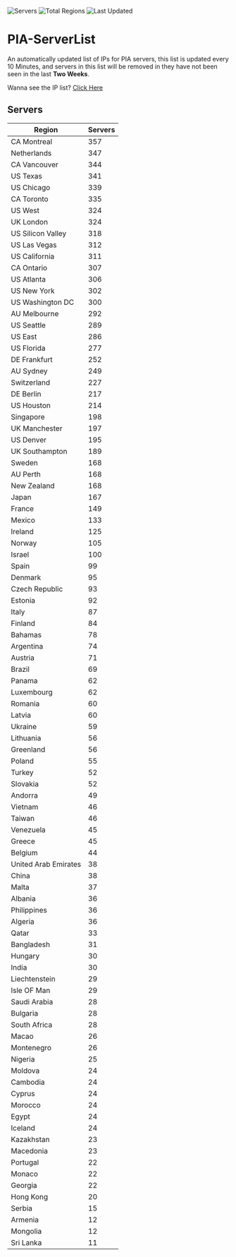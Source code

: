 ![Servers](https://img.shields.io/badge/Servers-11,813-darkgreen)
![Total Regions](https://img.shields.io/badge/Total_Regions-97-darkgreen)
![Last Updated](https://img.shields.io/badge/Last_Updated-April_29_2024_10:50_EDT-darkgreen)

# PIA-ServerList
An automatically updated list of IPs for PIA servers, this list is updated every 10 Minutes, and servers in this list will be removed in they have not been seen in the last **Two Weeks**.

Wanna see the IP list? [Click Here](./servers.json)

## Servers
| Region               | Servers |
|----------------------|---------|
| CA Montreal | 357 |
| Netherlands | 347 |
| CA Vancouver | 344 |
| US Texas | 341 |
| US Chicago | 339 |
| CA Toronto | 335 |
| US West | 324 |
| UK London | 324 |
| US Silicon Valley | 318 |
| US Las Vegas | 312 |
| US California | 311 |
| CA Ontario | 307 |
| US Atlanta | 306 |
| US New York | 302 |
| US Washington DC | 300 |
| AU Melbourne | 292 |
| US Seattle | 289 |
| US East | 286 |
| US Florida | 277 |
| DE Frankfurt | 252 |
| AU Sydney | 249 |
| Switzerland | 227 |
| DE Berlin | 217 |
| US Houston | 214 |
| Singapore | 198 |
| UK Manchester | 197 |
| US Denver | 195 |
| UK Southampton | 189 |
| Sweden | 168 |
| AU Perth | 168 |
| New Zealand | 168 |
| Japan | 167 |
| France | 149 |
| Mexico | 133 |
| Ireland | 125 |
| Norway | 105 |
| Israel | 100 |
| Spain | 99 |
| Denmark | 95 |
| Czech Republic | 93 |
| Estonia | 92 |
| Italy | 87 |
| Finland | 84 |
| Bahamas | 78 |
| Argentina | 74 |
| Austria | 71 |
| Brazil | 69 |
| Panama | 62 |
| Luxembourg | 62 |
| Romania | 60 |
| Latvia | 60 |
| Ukraine | 59 |
| Lithuania | 56 |
| Greenland | 56 |
| Poland | 55 |
| Turkey | 52 |
| Slovakia | 52 |
| Andorra | 49 |
| Vietnam | 46 |
| Taiwan | 46 |
| Venezuela | 45 |
| Greece | 45 |
| Belgium | 44 |
| United Arab Emirates | 38 |
| China | 38 |
| Malta | 37 |
| Albania | 36 |
| Philippines | 36 |
| Algeria | 36 |
| Qatar | 33 |
| Bangladesh | 31 |
| Hungary | 30 |
| India | 30 |
| Liechtenstein | 29 |
| Isle OF Man | 29 |
| Saudi Arabia | 28 |
| Bulgaria | 28 |
| South Africa | 28 |
| Macao | 26 |
| Montenegro | 26 |
| Nigeria | 25 |
| Moldova | 24 |
| Cambodia | 24 |
| Cyprus | 24 |
| Morocco | 24 |
| Egypt | 24 |
| Iceland | 24 |
| Kazakhstan | 23 |
| Macedonia | 23 |
| Portugal | 22 |
| Monaco | 22 |
| Georgia | 22 |
| Hong Kong | 20 |
| Serbia | 15 |
| Armenia | 12 |
| Mongolia | 12 |
| Sri Lanka | 11 |